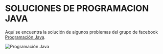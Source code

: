 # SOLUCIONES DE PROGRAMACION JAVA
Aquí se encuentra la solución de algunos problemas del grupo de facebook [Programación Java](https://www.facebook.com/groups/prograjava/).

![Programación Java](https://scontent.fmtt1-1.fna.fbcdn.net/v/t1.0-9/75552842_2905748939458672_6060140833942798336_n.jpg?_nc_cat=1&_nc_sid=ca434c&_nc_eui2=AeGQE3T1EQOKlnp-WKCzGQx-avyL3n0FRwBq_IvefQVHAIFNvy8E0K0BHQ0cx10cbhVsRJdJWkoMLXLNOOPObT2R&_nc_ohc=GXtkWY0J3TEAX9fj4yt&_nc_ht=scontent.fmtt1-1.fna&oh=cc932d165c3d2ec529ade04c72175d23&oe=5F75CF73)
